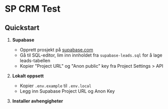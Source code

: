 # SP CRM Test

## Quickstart

1. **Supabase**  
   - Opprett prosjekt på [supabase.com](https://supabase.com)  
   - Gå til SQL-editor, lim inn innholdet fra `supabase-leads.sql` for å lage leads-tabellen  
   - Kopier "Project URL" og "Anon public" key fra Project Settings > API

2. **Lokalt oppsett**
   - Kopier `.env.example` til `.env.local`
   - Legg inn Supabase Project URL og Anon Key

3. **Installer avhengigheter**

